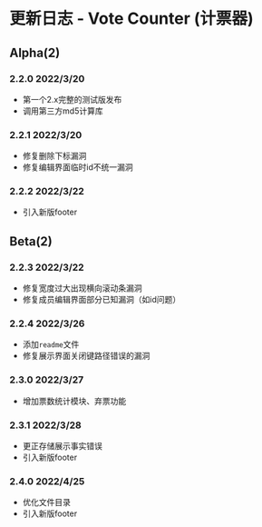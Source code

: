 # 更新日志 - Vote Counter (计票器)

## Alpha(2)

### 2.2.0 2022/3/20

- 第一个2.x完整的测试版发布
- 调用第三方md5计算库

### 2.2.1 2022/3/20

- 修复删除下标漏洞
- 修复编辑界面临时id不统一漏洞

### 2.2.2 2022/3/22

- 引入新版footer

## Beta(2)

### 2.2.3 2022/3/22

- 修复宽度过大出现横向滚动条漏洞
- 修复成员编辑界面部分已知漏洞（如id问题）

### 2.2.4 2022/3/26

- 添加`readme`文件
- 修复展示界面关闭键路径错误的漏洞

### 2.3.0 2022/3/27

- 增加票数统计模块、弃票功能

### 2.3.1 2022/3/28

- 更正存储展示事实错误
- 引入新版footer

### 2.4.0 2022/4/25

- 优化文件目录
- 引入新版footer
